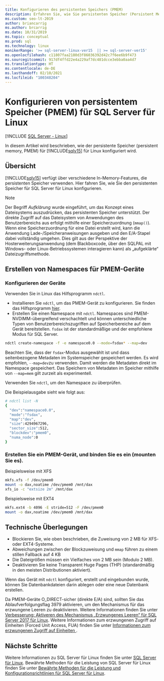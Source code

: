 ```yaml
---
title: Konfigurieren des persistenten Speichers (PMEM)
description: Erfahren Sie, wie Sie persistenten Speicher (Persistent Memory, PMEM) für SQL Server für Linux konfigurieren und Namespaces für PMEM-Geräte erstellen.
ms.custom: seo-lt-2019
author: briancarrig
ms.author: brcarrig
ms.date: 10/31/2019
ms.topic: conceptual
ms.prod: sql
ms.technology: linux
monikerRange: '>= sql-server-linux-ver15  || >= sql-server-ver15'
ms.openlocfilehash: c11807faa2180d3f86036392d42c7f6ee6b9f473
ms.sourcegitcommit: 917df4ffd22e4a229af7dc481dcce3ebba0aa4d7
ms.translationtype: HT
ms.contentlocale: de-DE
ms.lasthandoff: 02/10/2021
ms.locfileid: "100348204"
---
```

# <a name="configure-persistent-memory-pmem-for-sql-server-on-linux"></a>Konfigurieren von persistentem Speicher (PMEM) für SQL Server für Linux

[!INCLUDE [SQL Server - Linux](../includes/applies-to-version/sql-linux.md)]

In diesem Artikel wird beschrieben, wie der persistente Speicher (persistent memory, PMEM) für [!INCLUDE[sqlv15](../includes/sssql19-md.md)] für Linux konfiguriert wird.

## <a name="overview"></a>Übersicht

[!INCLUDE[sqlv15](../includes/sssql19-md.md)] verfügt über verschiedene In-Memory-Features, die persistenten Speicher verwenden. Hier fahren Sie, wie Sie den persistenten Speicher für SQL Server für Linux konfigurieren.

> [!NOTE]
> Der Begriff _Aufklärung_ wurde eingeführt, um das Konzept eines Dateisystems auszudrücken, das persistenten Speicher unterstützt. Der direkte Zugriff auf das Dateisystem von Anwendungen des Benutzerbereichs aus erfolgt mithilfe einer Speicherzuordnung (`mmap()`). Wenn eine Speicherzuordnung für eine Datei erstellt wird, kann die Anwendung Lade-/Speicheranweisungen ausgeben und den E/A-Stapel dabei vollständig umgehen. Dies gilt aus der Perspektive der Hosterweiterungsanwendung (dem Blackboxcode, über den SQLPAL mit Windows- oder Linux-Betriebssystemen interagieren kann) als „aufgeklärte“ Dateizugriffsmethode.

## <a name="create-namespaces-for-pmem-devices"></a>Erstellen von Namespaces für PMEM-Geräte

### <a name="configure-the-devices"></a>Konfigurieren der Geräte

Verwenden Sie in Linux das Hilfsprogramm `ndctl`.

- Installieren Sie `ndctl`, um das PMEM-Gerät zu konfigurieren. Sie finden das Hilfsprogramm [hier](https://docs.pmem.io/getting-started-guide/installing-ndctl).
- Erstellen Sie einen Namespace mit `ndctl`. Namespaces sind PMEM-NVDIMM-übergreifend verschachtelt und können unterschiedliche Typen von Benutzerbereichszugriffen auf Speicherbereiche auf dem Gerät bereitstellen. `fsdax` ist der standardmäßige und der empfohlene Modus für SQL Server.

```bash 
ndctl create-namespace -f -e namespace0.0 --mode=fsdax* --map=dev
```

Beachten Sie, dass der `fsdax`-Modus ausgewählt ist und dass seitenbezogene Metadaten im Systemspeicher gespeichert werden. Es wird empfohlen, `--map=dev`zu verwenden. Damit werden die Metadaten direkt im Namespace gespeichert. Das Speichern von Metadaten im Speicher mithilfe von `--map=mem` gilt zurzeit als experimentell.

Verwenden Sie `ndctl`, um den Namespace zu überprüfen. 
  
Die Beispielausgabe sieht wie folgt aus:

```bash
# ndctl list -N
{
  "dev":"namespace0.0",
  "mode":"fsdax",
  "map":"dev",
  "size":4294967296,
  "sector_size":512,
  "blockdev":"pmem0",
  "numa_node":0
}
```

### <a name="create-and-mount-pmem-device"></a>Erstellen Sie ein PMEM-Gerät, und binden Sie es ein (mounten Sie es).

Beispielsweise mit XFS

```bash
mkfs.xfs -f /dev/pmem0
mount -o dax,noatime /dev/pmem0 /mnt/dax
xfs_io -c "extsize 2m" /mnt/dax
```

Beispielsweise mit EXT4

```bash
mkfs.ext4 -b 4096 -E stride=512 -F /dev/pmem0
mount -o dax,noatime /dev/pmem0 /mnt/dax
```

## <a name="technical-considerations"></a>Technische Überlegungen

- Blockieren Sie, wie oben beschrieben, die Zuweisung von 2 MB für XFS- oder EXT4-Systeme.
- Abweichungen zwischen der Blockzuweisung und `mmap` führen zu einem stillen Fallback auf 4 KB
- Die Dateigrößen müssen ein Vielfaches von 2 MB sein (Modulo 2 MB).
- Deaktivieren Sie keine Transparent Huge Pages (THP) (standardmäßig in den meisten Distributionen aktiviert).

Wenn das Gerät mit `ndctl` konfiguriert, erstellt und eingebunden wurde, können Sie Datenbankdateien darin ablegen oder eine neue Datenbank erstellen.

Da PMEM-Geräte O_DIRECT-sicher (direkte E/A) sind, sollten Sie das Ablaufverfolgungsflag 3979 aktivieren, um den Mechanismus für das erzwungene Leeren zu deaktivieren. Weitere Informationen finden Sie unter [Verbesserung: Aktiveren des Mechanismus „Erzwungenes Leeren“ für SQL Server 2017 für Linux](https://support.microsoft.com/help/4131496/enable-forced-flush-mechanism-in-sql-server-2017-on-linux). Weitere Informationen zum erzwungenen Zugriff auf Einheiten (Forced Unit Access, FUA) finden Sie unter [Informationen zum erzwungenen Zugriff auf Einheiten ](/archive/blogs/bobsql/sql-server-on-linux-forced-unit-access-fua-internals).

## <a name="next-steps"></a>Nächste Schritte

Weitere Informationen zu SQL Server für Linux finden Sie unter [SQL Server für Linux](sql-server-linux-overview.md).
Bewährte Methoden für die Leistung von SQL Server für Linux finden Sie unter [Bewährte Methoden für die Leistung und Konfigurationsrichtlinien für SQL Server für Linux](sql-server-linux-performance-best-practices.md).